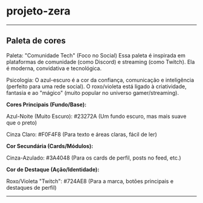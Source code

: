 # projeto-zera

---

## Paleta de cores

Paleta: "Comunidade Tech" (Foco no Social)
Essa paleta é inspirada em plataformas de comunidade (como Discord) e streaming (como Twitch). Ela é moderna, convidativa e tecnológica.

Psicologia: O azul-escuro é a cor da confiança, comunicação e inteligência (perfeito para uma rede social). O roxo/violeta está ligado à criatividade, fantasia e ao "mágico" (muito popular no universo gamer/streaming).

**Cores Principais (Fundo/Base):**

Azul-Noite (Muito Escuro): #23272A (Um fundo escuro, mas mais suave que o preto)

Cinza Claro: #F0F4F8 (Para texto e áreas claras, fácil de ler)

**Cor Secundária (Cards/Módulos):**

Cinza-Azulado: #3A4048 (Para os cards de perfil, posts no feed, etc.)

**Cor de Destaque (Ação/Identidade):**

Roxo/Violeta "Twitch": #724AE8 (Para a marca, botões principais e destaques de perfil)

---
